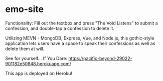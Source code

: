 # emo-site

Functionality: Fill out the textbox and press "The Void Listens" to submit a confession, and double-tap a confession to delete it.

Utilizing MEVN - MongoDB, Express, Vue, and Node.js, this gothic-style application lets users have a space to speak their confessions as well as delete them at will. 

See for yourself... If You Dare: https://pacific-beyond-29022-901182e50848.herokuapp.com/

This app is deployed on Heroku!
